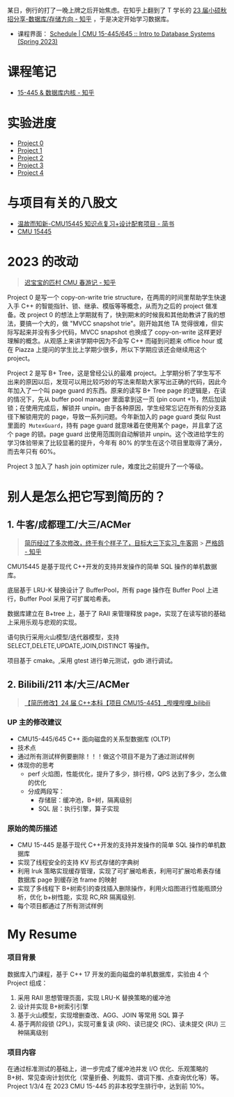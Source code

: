 某日，例行的打了一晚上牌之后开始焦虑。在知乎上翻到了 T 学长的 [23 届小硕秋招分享-数据库/存储方向 - 知乎](https://zhuanlan.zhihu.com/p/593252104) ，于是决定开始学习数据库。

- 课程界面： [Schedule | CMU 15-445/645 :: Intro to Database Systems (Spring 2023)](https://15445.courses.cs.cmu.edu/spring2023/schedule.html)

# 课程笔记

- [15-445 & 数据库内核 - 知乎](https://www.zhihu.com/column/c_1470863887393988608)

# 实验进度

- [Project 0](Project/Project%200.md)
- [Project 1](Project/Project%201.md)
- [Project 2](Project/Project%202.md)
- [Project 3](Project/Project%203.md)
- [Project 4](Project/Project%204.md)

# 与项目有关的八股文

- [温故而知新-CMU15445 知识点复习+设计配套项目 - 简书](https://www.jianshu.com/p/aaf708b422ea)
- [CMU 15445](../../../Interview/%E5%85%AC%E5%BC%80%E8%AF%BE/CMU%2015445.md)

# 2023 的改动

> [迟宝宝的匹村 CMU 春游记 - 知乎](https://zhuanlan.zhihu.com/p/629080527)

Project 0 是写一个 copy-on-write trie structure，在两周的时间里帮助学生快速入手 C++ 的智能指针、锁、继承、模版等等概念，从而为之后的 project 做准备。改 project 0 的想法上学期就有了，快到期末的时候我和其他助教讲了我的想法，要搞一个大的，做 "MVCC snapshot trie"。刚开始其他 TA 觉得很难，但实际写起来并没有多少代码，MVCC snapshot 也换成了 copy-on-write 这样更好理解的概念。从观感上来讲学期中因为不会写 C++ 而碰到问题来 office hour 或在 Piazza 上提问的学生比上学期少很多，所以下学期应该还会继续用这个 project。

Project 2 是写 B+ Tree，这是曾经公认的最难 project。上学期分析了学生写不出来的原因以后，发现可以用比较巧妙的写法来帮助大家写出正确的代码，因此今年加入了一个叫 page guard 的东西。原来的读写 B+ Tree page 的逻辑是，在读的情况下，先从 buffer pool manager 里面拿到这一页 (pin count +1)，然后加读锁；在使用完成后，解锁并 unpin。由于各种原因，学生经常忘记在所有的分支路径下解锁用完的 page，导致一系列问题。今年新加入的 page guard 类似 Rust 里面的  `MutexGuard`，持有 page guard 就意味着在使用某个 page，并且拿了这个 page 的锁。page guard 出使用范围则自动解锁并 unpin。这个改进给学生的学习体验带来了比较显著的提升，今年有 80% 的学生在这个项目里取得了满分，而去年只有 60%。

Project 3 加入了 hash join optimizer rule，难度比之前提升了一个等级。

# 别人是怎么把它写到简历的？

## 1. 牛客/成都理工/大三/ACMer

> [简历经过了多次修改，终于有个样子了，目标大三下实习_牛客网](https://www.nowcoder.com/discuss/453665366099701760) > [严格鸽 - 知乎](https://www.zhihu.com/people/yan-ge-ge-32-1)

CMU15445 是基于现代 C++开发的支持并发操作的简单 SQL 操作的单机数据库。

底层基于 LRU-K 替换设计了 BufferPool，所有 page 操作在 Buffer Pool 上进行，Buffer Pool 采用了可扩属哈希表。

数据库建立在 B+tree 上，基于了 RAII 来管理释放 page，实现了在读写锁的基础上采用乐观与悲观的实现。

语句执行采用火山模型/迭代器模型，支持 SELECT,DELETE,UPDATE,JOIN,DISTINCT 等操作。

项目基于 cmake。,采用 gtest 进行单元测试，gdb 进行调试。

## 2. Bilibili/211 本/大三/ACMer

> [【简历修改】24 届 C++本科【项目 CMU15-445】\_哔哩哔哩_bilibili](https://www.bilibili.com/video/BV1fM4y1h7Yh)

### UP 主的修改建议

- CMU15-445/645 C++ 面向磁盘的关系型数据库 (OLTP)
- 技术点
- 通过所有测试样例要删除！！！做这个项目不是为了通过测试样例
- 体现你的思考
  - perf 火焰图，性能优化，提升了多少，排行榜，QPS 达到了多少，怎么做的优化
  - 分成两段写：
    - 存储层：缓冲池，B+树，隔离级别
    - SQL 层：执行引擎，算子实现

### 原始的简历描述

- CMU 15-445 是基于现代 C++开发的支持并发操作的简单 SQL 操作的单机数据库
- 实现了线程安全的支持 KV 形式存储的字典树
- 利用 lruk 策略实现缓存管理，实现了可扩展哈希表，利用可扩展哈希表存储数据库 page 到缓存池 frame 的映射
- 实现了多线程下 B+树索引的查找插入删除操作，利用火焰图进行性能瓶颈分析，优化 b+树性能，实现 RC,RR 隔离级别.
- 每个项目都通过了所有测试样例

# My Resume

### 项目背景

数据库入门课程，基于 C++ 17 开发的面向磁盘的单机数据库，实验由 4 个 Project 组成：

1. 采用 RAII 思想管理页面，实现 LRU-K 替换策略的缓冲池
1. 设计并实现 B+树索引引擎
1. 基于火山模型，实现增删查改、AGG、JOIN 等常用 SQL 算子
1. 基于两阶段锁 (2PL)，实现可重复读 (RR)、读已提交 (RC)、读未提交 (RU) 三种隔离级别

### 项目内容

在通过标准测试的基础上，进一步完成了缓冲池并发 I/O 优化、乐观策略的 B+树、常见查询计划优化（常量折叠、列裁剪、谓词下推、点查询优化等）等。Project 1/3/4 在 2023 CMU 15-445 的非本校学生排行中，达到前 10%。
